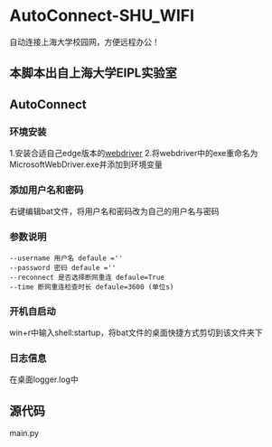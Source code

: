 # AutoConnect-SHU_WIFI
自动连接上海大学校园网，方便远程办公！

## 本脚本出自上海大学EIPL实验室

## AutoConnect
### 环境安装
1.安装合适自己edge版本的[webdriver](https://developer.microsoft.com/zh-cn/microsoft-edge/tools/webdriver/)
2.将webdriver中的exe重命名为MicrosoftWebDriver.exe并添加到环境变量

### 添加用户名和密码
右键编辑bat文件，将用户名和密码改为自己的用户名与密码

### 参数说明
```shell
--username 用户名 defaule =''
--password 密码 defaule =''
--reconnect 是否选择断网重连 defaule=True
--time 断网重连检查时长 defaule=3600 (单位s)
```

### 开机自启动
win+r中输入shell:startup，将bat文件的桌面快捷方式剪切到该文件夹下

### 日志信息
在桌面logger.log中

## 源代码
main.py

